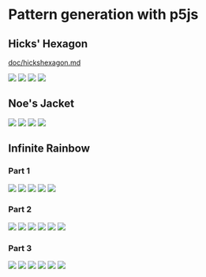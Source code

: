 # Pattern generation with p5js

## Hicks' Hexagon

[doc/hickshexagon.md](documentation)

![](images/HicksHexagon/TheShining.png)
![](images/HicksHexagon/hickshexagon.png)
![](images/HicksHexagon/hickshexagon1.png)
![](images/HicksHexagon/hickshexagon2.png)

## Noe's Jacket

![](images/NoesJacket/noe.png)
![](images/NoesJacket/noejacket1.png)
![](images/NoesJacket/noejacket2.png)
![](images/NoesJacket/noejacket3.png)

## Infinite Rainbow

### Part 1

![](images/InfiniteRainbow/infiniterainbow.png)
![](images/InfiniteRainbow/infiniterainbow1.png)
![](images/InfiniteRainbow/infiniterainbow2.png)
![](images/InfiniteRainbow/infiniterainbow3.png)
![](images/InfiniteRainbow/infiniterainbow4.png)

### Part 2

![](images/InfiniteRainbow/infiniterainbow_2_1.png)
![](images/InfiniteRainbow/infiniterainbow_2_2.png)
![](images/InfiniteRainbow/infiniterainbow_2_3.png)
![](images/InfiniteRainbow/infiniterainbow_2_4.png)
![](images/InfiniteRainbow/infiniterainbow_2_5.png)
![](images/InfiniteRainbow/infiniterainbow_2_6.png)

### Part 3

![](images/InfiniteRainbowMaryam/infiniterainbow_2_1.png)
![](images/InfiniteRainbowMaryam/infiniterainbow_2_2.png)
![](images/InfiniteRainbowMaryam/infiniterainbow_2_3.png)
![](images/InfiniteRainbowMaryam/infiniterainbow_2_4.png)
![](images/InfiniteRainbowMaryam/infiniterainbow_2_5.png)
![](images/InfiniteRainbowMaryam/infiniterainbow_2_6.png)
